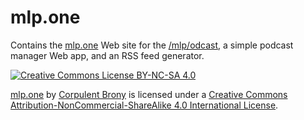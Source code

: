 # mlp.one

Contains the [mlp.one](https://mlp.one) Web site for the [/mlp/odcast](https://www.youtube.com/playlist?list=PLpXLx1a_owv0xfz2JH8TEHcCLGBE2kfaX), a simple podcast manager Web app, and an RSS feed generator.

[![Creative Commons License BY-NC-SA 4.0][Creative Commons License Logo]](https://creativecommons.org/licenses/by-nc-sa/4.0/)

[mlp.one](https://mlp.one) by [Corpulent Brony](https://github.com/CorpulentBrony) is licensed under a [Creative Commons Attribution-NonCommercial-ShareAlike 4.0 International License](https://creativecommons.org/licenses/by-nc-sa/4.0/).

[Creative Commons License Logo]: https://i.creativecommons.org/l/by-nc-sa/4.0/88x31.png "Creative Commons License BY-NC-SA 4.0"